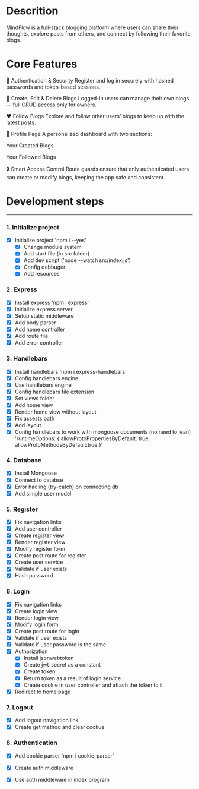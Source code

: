 # Descrition

MindFlow is a full-stack blogging platform where users can share their thoughts, explore posts from others, and connect by following their favorite blogs.

# Core Features

👤 Authentication & Security
Register and log in securely with hashed passwords and token-based sessions.

📝 Create, Edit & Delete Blogs
Logged-in users can manage their own blogs — full CRUD access only for owners.

❤️ Follow Blogs
Explore and follow other users’ blogs to keep up with the latest posts.

📄 Profile Page
A personalized dashboard with two sections:

Your Created Blogs

Your Followed Blogs

🔒 Smart Access Control
Route guards ensure that only authenticated users can create or modify blogs, keeping the app safe and consistent.

# Development steps

---

### 1. Initialize project

- [x] Initialize project 'npm i --yes'
  - [x] Change module system
  - [x] Add start file (in src folder)
  - [x] Add dev script ('node --watch src/index.js')
  - [x] Config debbuger
  - [x] Add resources

### 2. Express

- [x] Install express 'npm i express'
- [x] Initialize express server
- [x] Setup static middleware
- [x] Add body parser
- [x] Add home controller
- [x] Add route file
- [x] Add error controller
### 3. Handlebars

- [x] Install handlebars 'npm i express-handlebars'
- [x] Config handlebars engine
- [x] Use handlebars engine
- [x] Config handlebars file extension
- [x] Set views folder
- [x] Add home view
- [x] Render home view without layout
- [x] Fix assests path
- [x] Add layout
- [x] Config handlebars to work with mongoose documents (no need to lean) 'runtimeOptions: { allowProtoPropertiesByDefault: true, allowProtoMethodsByDefault:true }'

### 4. Database

- [x] Install Mongoose
- [x] Connect to databse
- [x] Error hadling (try-catch) on connecting db
- [x] Add simple user model
### 5. Register

- [x] Fix navigation links
- [x] Add user controller
- [x] Create register view
- [x] Render register view
- [x] Modify register form
- [x] Create post route for register
- [x] Create user service
- [x] Validate if user exists
- [x] Hash password
### 6. Login

- [x] Fix navigation links
- [x] Create login view
- [x] Render login view
- [x] Modify login form
- [x] Create post route for login
- [x] Validate if user exists
- [x] Validate if user password is the same
- [x] Authorization
  - [x] Install jsonwebtoken
  - [x] Create jwt_secret as a constant
  - [x] Create token
  - [x] Return token as a result of login service
  - [x] Create cookie in user controller and attach the token to it
- [x] Redirect to home page
### 7. Logout

- [x] Add logout navigation link
- [x] Create get method and clear cookue

### 8. Authentication

- [x] Add cookie parser 'npm i cookie-parser'
- [x] Create auth middleware
- [x] Use auth middleware in index program

